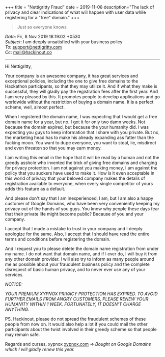 +++
title = "Nettigritty Fraud"
date = 2019-11-08
description="The lack of privacy and clear indications of what will happen with user data while registering for a \"free\" domain."
+++

> Just so everyone knows

_Date_: Fri, 8 Nov 2019 18:19:02 +0530  
_Subject_: I am deeply unsatisfied with your business policy  
_To_: support@nettigritty.com  
_Cc_: mail@hackinout.co

---

Hi Nettigritty,

Your company is an awesome company, it has great services and exceptional policies, including the one to give free domains to the Hackathon participants, so that they may utilize it. And if what they make is successful, they will gladly pay the registration fees after the first year. And I am very pleased by this. It promotes people to develop applications and go worldwide without the restriction of buying a domain name. It is a perfect scheme, well, almost perfect.

When I registered the domain name, I was expecting that I would get a free domain name for a year, but no. I got it for only two damn weeks. Not because the domain expired, but because the your humanity did. I was expecting you guys to keep information that I share with you private. But no, the marketing head has to make his already expanding ass fatter than the fucking moon. You want to dupe everyone, you want to steal, lie, misdirect and even threaten so that you may earn money.

I am writing this email in the hope that it will be read by a human and not the greedy asshole who invented the trick of giving free domains and charging for privacy protection. I am not against you making money, I am against the policy that you suckers have used to make it. How is it even acceptable in this world of privacy that your beloved company makes the details of registration available to everyone, when every single competitor of yours adds this feature as a default.

And please don't say that I am inexperienced, I am, but I am also a happy customer of Google Domains, who have been very conveniently keeping my privacy out of the hands of you guys. You know why people these days fear that their private life might become public? Because of you and your company.

I accept that I made a mistake to trust in your company and I deeply apologize for the same. Also, I accept that I should have read the entire terms and conditions before registering the domain.

And I request you to please delete the domain name registration from under my name. I do not want that domain name, and if I ever do, I will buy it from any other domain provider. I will also try to inform as many people around me as possible about your fraudulent business policy and the complete disrespect of basic human privacy, and to never ever use any of your services.

_NOTICE:_

_YOUR PREMIUM XYPNOX PRIVACY PROTECTION HAS EXPIRED. TO AVOID FURTHER EMAILS FROM ANGRY CUSTOMERS, PLEASE RENEW YOUR HUMANITY WITHIN 1 WEEK. FORTUNATELY, IT DOESN'T CHARGE ANYTHING._

PS. Hackinout, please do not spread the fraudulent schemes of these people from now on. It would also help a lot if you could mail the other participants about the twist involved in their greedy scheme so that people may remain safe.

Regards and curses,
xypnox
[xypnox.com](http://xypnox.com) => _Bought on Google Domains which I will gladly renew this year._
